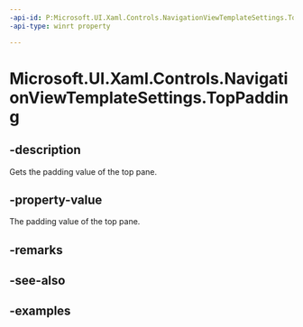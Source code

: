 ```yaml
---
-api-id: P:Microsoft.UI.Xaml.Controls.NavigationViewTemplateSettings.TopPadding
-api-type: winrt property

---
```

<!-- Property syntax.
public double TopPadding { get; }
-->

# Microsoft.UI.Xaml.Controls.NavigationViewTemplateSettings.TopPadding


## -description

Gets the padding value of the top pane.


## -property-value

The padding value of the top pane.


## -remarks


## -see-also


## -examples


